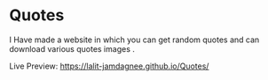 # Quotes
I Have made a website in which you can get random quotes and can download various quotes images .

Live Preview: https://lalit-jamdagnee.github.io/Quotes/
